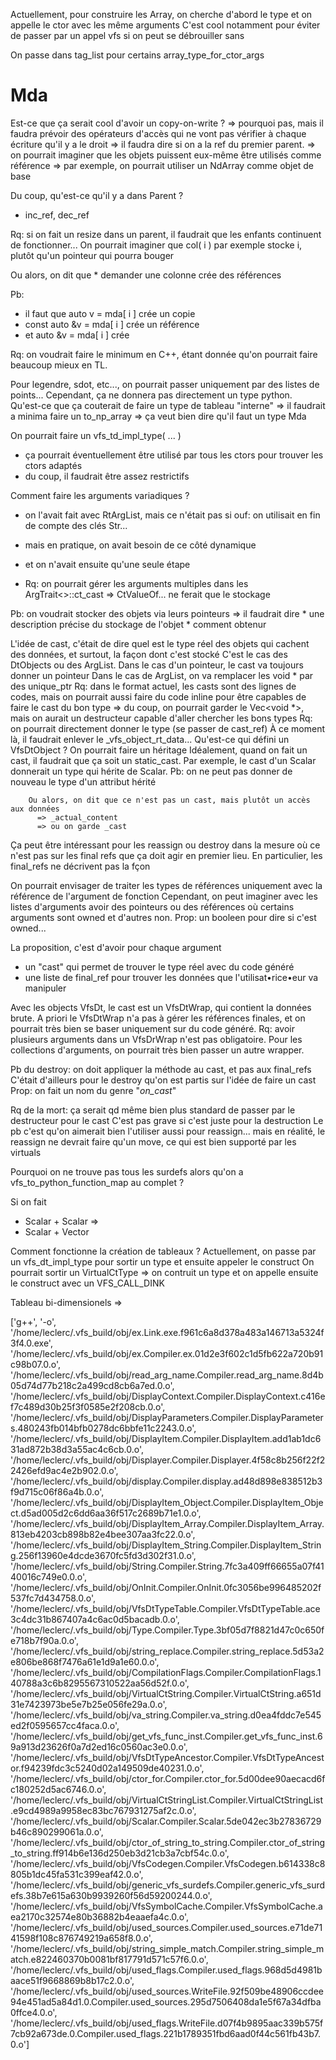 Actuellement, pour construire les Array, on cherche d'abord le type et on appelle le ctor avec les même arguments
  C'est cool notamment pour éviter de passer par un appel vfs si on peut se débrouiller sans

On passe dans tag_list pour certains array_type_for_ctor_args

Mda
===

Est-ce que ça serait cool d'avoir un copy-on-write ?
  => pourquoi pas, mais il faudra prévoir des opérateurs d'accès qui ne vont pas vérifier à chaque écriture qu'il y a le droit
  => il faudra dire si on a la ref du premier parent.
  => on pourrait imaginer que les objets puissent eux-même être utilisés comme référence 
  => par exemple, on pourrait utiliser un NdArray comme objet de base

Du coup, qu'est-ce qu'il y a dans Parent ?
  * inc_ref, dec_ref

Rq: si on fait un resize dans un parent, il faudrait que les enfants continuent de fonctionner...
  On pourrait imaginer que col( i ) par exemple stocke i, plutôt qu'un pointeur qui pourra bouger

  Ou alors, on dit que 
    * demander une colonne crée des références 

Pb: 
  * il faut que auto v = mda[ i ] crée un copie
  * const auto &v = mda[ i ] crée un référence
  * et auto &v = mda[ i ] crée

Rq: on voudrait faire le minimum en C++, étant donnée qu'on pourrait faire beaucoup mieux en TL.

Pour legendre, sdot, etc..., on pourrait passer uniquement par des listes de points... 
  Cependant, ça ne donnera pas directement un type python.
  Qu'est-ce que ça couterait de faire un type de tableau "interne"
    => il faudrait a minima faire un to_np_array
    => ça veut bien dire qu'il faut un type Mda

On pourrait faire un vfs_td_impl_type( ... )
  * ça pourrait éventuellement être utilisé par tous les ctors pour trouver les ctors adaptés
  * du coup, il faudrait être assez restrictifs

Comment faire les arguments variadiques ?
  * on l'avait fait avec RtArgList, mais ce n'était pas si ouf: on utilisait en fin de compte des clés Str...
  * mais en pratique, on avait besoin de ce côté dynamique
  * et on n'avait ensuite qu'une seule étape 

  * Rq: on pourrait gérer les arguments multiples dans les ArgTrait<>::ct_cast
    =>  CtValueOf... ne ferait que le stockage


Pb: on voudrait stocker des objets via leurs pointeurs
  => il faudrait dire
    * une description précise du stockage de l'objet
    * comment obtenur

L'idée de cast, c'était de dire quel est le type réel des objets qui cachent des données, et surtout, la façon dont c'est stocké
  C'est le cas des DtObjects ou des ArgList.
    Dans le cas d'un pointeur, le cast va toujours donner un pointeur
    Dans le cas de ArgList, on va remplacer les void * par des unique_ptr<cast>
      Rq: dans le format actuel, les casts sont des lignes de codes, mais on pourrait aussi faire du code inline pour être capables de faire le cast du bon type
      => du coup, on pourrait garder le Vec<void *>, mais on aurait un destructeur capable d'aller chercher les bons types
      Rq: on pourrait directement donner le type (se passer de cast_ref)
        À ce moment là, il faudrait enlever le _vfs_object_rt_data...
        Qu'est-ce qui défini un VfsDtObject ?
          On pourrait faire un héritage
        Idéalement, quand on fait un cast, il faudrait que ça soit un static_cast. Par exemple, le cast d'un Scalar donnerait un type qui hérite de Scalar.
        Pb: on ne peut pas donner de nouveau le type d'un attribut hérité

        Ou alors, on dit que ce n'est pas un cast, mais plutôt un accès aux données
          => _actual_content
          => ou on garde _cast



  Ça peut être intéressant pour les reassign ou destroy dans la mesure où ce n'est pas sur les final refs que ça doit agir en premier lieu.
  En particulier, les final_refs ne décrivent pas la fçon 

On pourrait envisager de traiter les types de références uniquement avec la référence de l'argument de fonction
  Cependant, on peut imaginer avec les listes d'arguments avoir des pointeurs ou des références où certains arguments sont owned et d'autres non.
  Prop: un booleen pour dire si c'est owned...

La proposition, c'est d'avoir pour chaque argument
  * un "cast" qui permet de trouver le type réel avec du code généré
  * une liste de final_ref pour trouver les données que l'utilisat•rice•eur va manipuler

Avec les objects VfsDt, le cast est un VfsDtWrap, qui contient la données brute. A priori le VfsDtWrap n'a pas à gérer les références finales, et on pourrait très bien se baser uniquement sur du code généré.
  Rq: avoir plusieurs arguments dans un VfsDrWrap n'est pas obligatoire.
  Pour les collections d'arguments, on pourrait très bien passer un autre wrapper.
  
Pb du destroy: on doit appliquer la méthode au cast, et pas aux final_refs
  C'était d'ailleurs pour le destroy qu'on est partis sur l'idée de faire un cast
  Prop: on fait un nom du genre "_on_cast_"

Rq de la mort: ça serait qd même bien plus standard de passer par le destructeur pour le cast
  C'est pas grave si c'est juste pour la destruction
  Le pb c'est qu'on aimerait bien l'utiliser aussi pour reassign... mais en réalité, le reassign ne devrait faire qu'un move, ce qui est bien supporté par les virtuals

Pourquoi on ne trouve pas tous les surdefs alors qu'on a vfs_to_python_function_map au complet ?
  
Si on fait
  *  Scalar + Scalar => 
  *  Scalar + Vector

Comment fonctionne la création de tableaux ?
  Actuellement, on passe par un vfs_dt_impl_type pour sortir un type et ensuite appeler le construct
    On pourrait sortir un VirtualCtType
  => on contruit un type et on appelle ensuite le construct avec un VFS_CALL_DINK


Tableau bi-dimensionels
  => 



  ['g++', '-o', '/home/leclerc/.vfs_build/obj/ex.Link.exe.f961c6a8d378a483a146713a5324f3f4.0.exe', '/home/leclerc/.vfs_build/obj/ex.Compiler.ex.01d2e3f602c1d5fb622a720b91c98b07.0.o', '/home/leclerc/.vfs_build/obj/read_arg_name.Compiler.read_arg_name.8d4b05d74d77b218c2a499cd8cb6a7ed.0.o', '/home/leclerc/.vfs_build/obj/DisplayContext.Compiler.DisplayContext.c416ef7c489d30b25f3f0585e2f208cb.0.o', '/home/leclerc/.vfs_build/obj/DisplayParameters.Compiler.DisplayParameters.480243fb014bfb0278dc6bbfe11c2243.0.o', '/home/leclerc/.vfs_build/obj/DisplayItem.Compiler.DisplayItem.add1ab1dc631ad872b38d3a55ac4c6cb.0.o', '/home/leclerc/.vfs_build/obj/Displayer.Compiler.Displayer.4f58c8b256f22f22426efd9ac4e2b902.0.o', '/home/leclerc/.vfs_build/obj/display.Compiler.display.ad48d898e838512b3f9d715c06f86a4b.0.o', '/home/leclerc/.vfs_build/obj/DisplayItem_Object.Compiler.DisplayItem_Object.d5ad005d2c6dd6aa36f517c2689b71e1.0.o', '/home/leclerc/.vfs_build/obj/DisplayItem_Array.Compiler.DisplayItem_Array.813eb4203cb898b82e4bee307aa3fc22.0.o', '/home/leclerc/.vfs_build/obj/DisplayItem_String.Compiler.DisplayItem_String.256f13960e4dcde3670fc5fd3d302f31.0.o', '/home/leclerc/.vfs_build/obj/String.Compiler.String.7fc3a409ff66655a07f4140016c749e0.0.o', '/home/leclerc/.vfs_build/obj/OnInit.Compiler.OnInit.0fc3056be996485202f537fc7d434758.0.o', '/home/leclerc/.vfs_build/obj/VfsDtTypeTable.Compiler.VfsDtTypeTable.ace3c4dc31b867407a4c6ac0d5bacadb.0.o', '/home/leclerc/.vfs_build/obj/Type.Compiler.Type.3bf05d7f8821d47c0c650fe718b7f90a.0.o', '/home/leclerc/.vfs_build/obj/string_replace.Compiler.string_replace.5d53a2e806be868f7476a61e1d9a1e60.0.o', '/home/leclerc/.vfs_build/obj/CompilationFlags.Compiler.CompilationFlags.140788a3c6b8295567310522aa56d52f.0.o', '/home/leclerc/.vfs_build/obj/VirtualCtString.Compiler.VirtualCtString.a651d31e7423973be5e7b25e056fe29a.0.o', '/home/leclerc/.vfs_build/obj/va_string.Compiler.va_string.d0ea4fddc7e545ed2f0595657cc4faca.0.o', '/home/leclerc/.vfs_build/obj/get_vfs_func_inst.Compiler.get_vfs_func_inst.69a913d23626f0a7d2ed16c0560ac3e0.0.o', '/home/leclerc/.vfs_build/obj/VfsDtTypeAncestor.Compiler.VfsDtTypeAncestor.f94239fdc3c5240d02a149509de40231.0.o', '/home/leclerc/.vfs_build/obj/ctor_for.Compiler.ctor_for.5d00dee90aecacd6fc180252d5ac6746.0.o', '/home/leclerc/.vfs_build/obj/VirtualCtStringList.Compiler.VirtualCtStringList.e9cd4989a9958ec83bc767931275af2c.0.o', '/home/leclerc/.vfs_build/obj/Scalar.Compiler.Scalar.5de042ec3b27836729b46c890299061a.0.o', '/home/leclerc/.vfs_build/obj/ctor_of_string_to_string.Compiler.ctor_of_string_to_string.ff914b6e136d250eb3d21cb3a7cbf54c.0.o', '/home/leclerc/.vfs_build/obj/VfsCodegen.Compiler.VfsCodegen.b614338c8805b1dc45fa531c399eaf42.0.o', '/home/leclerc/.vfs_build/obj/generic_vfs_surdefs.Compiler.generic_vfs_surdefs.38b7e615a630b9939260f56d59200244.0.o', '/home/leclerc/.vfs_build/obj/VfsSymbolCache.Compiler.VfsSymbolCache.aea2170c32574e80b36882b4eaaefa4c.0.o', '/home/leclerc/.vfs_build/obj/used_sources.Compiler.used_sources.e71de7141598f108c876749219a658f8.0.o', '/home/leclerc/.vfs_build/obj/string_simple_match.Compiler.string_simple_match.e822460370b0081bf817791d571c57f6.0.o', '/home/leclerc/.vfs_build/obj/used_flags.Compiler.used_flags.968d5d4981baace51f9668869b8b17c2.0.o', '/home/leclerc/.vfs_build/obj/used_sources.WriteFile.92f509be48906ccdee94e451ad5a84d1.0.Compiler.used_sources.295d7506408da1e5f67a34dfba0ffce4.0.o', '/home/leclerc/.vfs_build/obj/used_flags.WriteFile.d07f4b9895aac339b575f7cb92a673de.0.Compiler.used_flags.221b1789351fbd6aad0f44c561fb43b7.0.o']
  